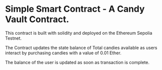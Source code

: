 # Simple Smart Contract - A Candy Vault Contract.

This contract is built with solidity and deployed on the Ethereum Sepolia Testnet.

The Contract updates the state balance of Total candies available as users interact by purchasing candies with a value of 0.01 Ether. 

The balance of the user is updated as soon as transaction is complete.